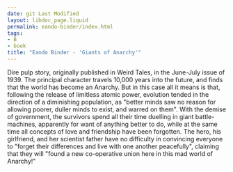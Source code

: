 ```yaml
---
date: git Last Modified
layout: libdoc_page.liquid
permalink: eando-binder/index.html
tags:
- B
- book
title: "Eando Binder - 'Giants of Anarchy'"
---
```


Dire pulp story, originally published in Weird Tales,  in the June-July issue of 1939. The principal character travels 10,000 years  into the future, and finds that the world has become an Anarchy. But in this  case all it means is that, following the release of limitless atomic power,  evolution tended in the direction of a diminishing population, as "better minds  saw no reason for allowing poorer, duller minds to exist, and warred on them".  With the demise of government, the survivors spend all their time duelling in  giant battle-machines, apparently for want of anything better to do, while at  the same time all concepts of love and friendship have been forgotten. The hero,  his girlfriend, and her scientist father have no difficulty in convincing  everyone to "forget their differences and live with one another peacefully",  claiming that they will "found a new co-operative union here in this mad world  of Anarchy!"